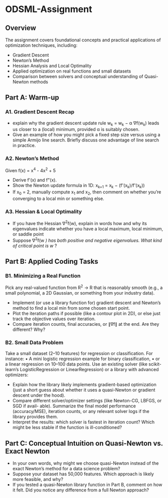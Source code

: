 # ODSML-Assignment

## Overview
The assignment covers foundational concepts and practical applications of optimization techniques, including:
- Gradient Descent
- Newton’s Method
- Hessian Analysis and Local Optimality
- Applied optimization on real functions and small datasets
- Comparison between solvers and conceptual understanding of Quasi-Newton methods

## Part A: Warm-up
### A1. Gradient Descent Recap
- explain why the gradient descent update rule
  w<sub>k</sub> = w<sub>k</sub> − α ∇f(w<sub>k</sub>)
leads us closer to a (local) minimum, provided α is suitably chosen.
- Give an example of how you might pick a fixed step size versus using a simple Armijo line search. Briefly discuss one advantage of line search in practice.

### A2. Newton’s Method
Given f(x) = x<sup>4</sup> - 4x<sup>2</sup> + 5

- Derive f'(x) and f"(x).
- Show the Newton update formula in 1D: x<sub>k+1</sub> = x<sub>k</sub> − (f'(x<sub>k</sub>)/f'(x<sub>k</sub>))
- If x<sub>0</sub> = 2, manually compute x<sub>1</sub> and x<sub>2</sub>, then comment on whether you’re converging to a local min or something else.

### A3. Hessian & Local Optimality
- If you have the Hessian ∇<sup>2</sup>f(w), explain in words how and why its eigenvalues indicate whether you have a local maximum, local minimum, or saddle point
- Suppose ∇<sup>2</sup>f(w<sup>*</sup> ) has both positive and negative eigenvalues. What kind of critical point is w<sup>*</sup> ?

## Part B: Applied Coding Tasks
### B1. Minimizing a Real Function
Pick any real-valued function from R<sup>2</sup> → R that is reasonably smooth (e.g., a small polynomial, a 2D Gaussian, or something from your industry data).
- Implement (or use a library function for) gradient descent and Newton’s method to find a local min from some chosen start point.
- Plot the iteration paths if possible (like a contour plot in 2D), or else just track the objective values over iteration.
- Compare iteration counts, final accuracies, or ∥∇f∥ at the end. Are they different? Why?

### B2. Small Data Problem
Take a small dataset (2–10 features) for regression or classification. For instance:
• A mini logistic regression example for binary classification,
• or a linear regression on 10–100 data points.
Use an existing solver (like scikit-learn’s LogisticRegression or LinearRegression) or a library with advanced optimizers:
- Explain how the library likely implements gradient-based optimization (just a short guess about whether it uses a quasi-Newton or gradient descent under the hood).
- Compare different solver/optimizer settings (like Newton-CG, LBFGS, or SGD if avail-
able). Summarize the final model performance (accuracy/MSE), iteration counts, or any relevant solver logs if the library provides them.
- Interpret the results: which solver is fastest in iteration count? Which might be less stable if the function is ill-conditioned?

## Part C: Conceptual Intuition on Quasi-Newton vs. Exact Newton
- In your own words, why might we choose quasi-Newton instead of the exact Newton’s method for a data science problem?
- Suppose your dataset has 50,000 features. Which approach is likely more feasible, and why?
- If you tested a quasi-Newton library function in Part B, comment on how it felt. Did you notice any difference from a full Newton approach?
